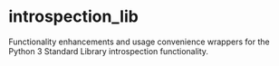 # introspection_lib

Functionality enhancements and usage convenience wrappers for the Python 3 Standard Library introspection functionality.
